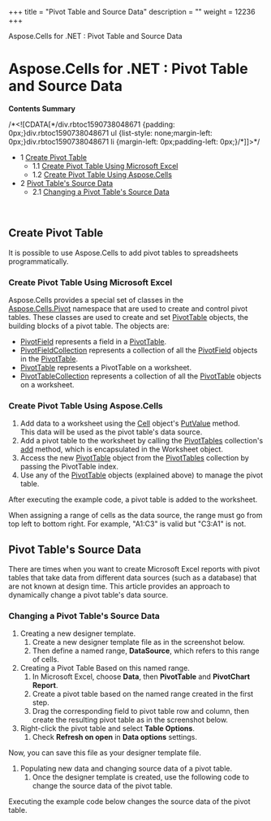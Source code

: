+++
title = "Pivot Table and Source Data" 
description = "" 
weight = 12236 
+++

Aspose.Cells for .NET : Pivot Table and Source Data  

# Aspose.Cells for .NET : Pivot Table and Source Data


**Contents Summary**

/\*<!\[CDATA\[\*/div.rbtoc1590738048671 {padding: 0px;}div.rbtoc1590738048671 ul {list-style: none;margin-left: 0px;}div.rbtoc1590738048671 li {margin-left: 0px;padding-left: 0px;}/\*\]\]>\*/

*   1 [Create Pivot Table](#PivotTableandSourceData-CreatePivotTable)
    *   1.1 [Create Pivot Table Using Microsoft Excel](#PivotTableandSourceData-CreatePivotTableUsingMicrosoftExcel)
    *   1.2 [Create Pivot Table Using Aspose.Cells](#PivotTableandSourceData-CreatePivotTableUsingAspose.Cells)
*   2 [Pivot Table's Source Data](#PivotTableandSourceData-PivotTable'sSourceData)
    *   2.1 [Changing a Pivot Table's Source Data](#PivotTableandSourceData-ChangingaPivotTable'sSourceData)

 

## Create Pivot Table

It is possible to use Aspose.Cells to add pivot tables to spreadsheets programmatically.

### Create Pivot Table Using Microsoft Excel

Aspose.Cells provides a special set of classes in the [Aspose.Cells.Pivot](https://apireference.aspose.com/net/cells/aspose.cells.pivot/) namespace that are used to create and control pivot tables. These classes are used to create and set [PivotTable](https://apireference.aspose.com/net/cells/aspose.cells.pivot/pivottable) objects, the building blocks of a pivot table. The objects are:

*   [PivotField](https://apireference.aspose.com/net/cells/aspose.cells.pivot/pivotfield) represents a field in a [PivotTable](https://apireference.aspose.com/net/cells/aspose.cells.pivot/pivottable).
*   [PivotFieldCollection](https://apireference.aspose.com/net/cells/aspose.cells.pivot/pivotfieldcollection) represents a collection of all the [PivotField](https://apireference.aspose.com/net/cells/aspose.cells.pivot/pivotfield) objects in the [PivotTable](https://apireference.aspose.com/net/cells/aspose.cells.pivot/pivottable).
*   [PivotTable](https://apireference.aspose.com/net/cells/aspose.cells.pivot/pivottable) represents a PivotTable on a worksheet.
*   [PivotTableCollection](https://apireference.aspose.com/net/cells/aspose.cells.pivot/pivottablecollection) represents a collection of all the [PivotTable](https://apireference.aspose.com/net/cells/aspose.cells.pivot/pivottable) objects on a worksheet.

### Create Pivot Table Using Aspose.Cells

1.  Add data to a worksheet using the [Cell](https://apireference.aspose.com/net/cells/aspose.cells/cell) object's [PutValue](https://apireference.aspose.com/net/cells/aspose.cells/cell/methods/putvalue/index) method.  
    This data will be used as the pivot table's data source.
2.  Add a pivot table to the worksheet by calling the [PivotTables](https://apireference.aspose.com/net/cells/aspose.cells.pivot/pivottablecollection) collection's [add](https://apireference.aspose.com/net/cells/aspose.cells.pivot/pivottablecollection/methods/add/index) method, which is encapsulated in the Worksheet object.
3.  Access the new [PivotTable](https://apireference.aspose.com/net/cells/aspose.cells.pivot/pivottable) object from the [PivotTables](https://apireference.aspose.com/net/cells/aspose.cells.pivot/pivottablecollection) collection by passing the PivotTable index.
4.  Use any of the [PivotTable](https://apireference.aspose.com/net/cells/aspose.cells.pivot/pivottable) objects (explained above) to manage the pivot table.

After executing the example code, a pivot table is added to the worksheet.

When assigning a range of cells as the data source, the range must go from top left to bottom right. For example, "A1:C3" is valid but "C3:A1" is not.

## Pivot Table's Source Data

There are times when you want to create Microsoft Excel reports with pivot tables that take data from different data sources (such as a database) that are not known at design time. This article provides an approach to dynamically change a pivot table's data source.

### Changing a Pivot Table's Source Data

1.  Creating a new designer template.
    1.  Create a new designer template file as in the screenshot below.
    2.  Then define a named range, **DataSource**, which refers to this range of cells.
2.  Creating a Pivot Table Based on this named range.
    1.  In Microsoft Excel, choose **Data**, then **PivotTable** and **PivotChart Report**.
    2.  Create a pivot table based on the named range created in the first step.
    3.  Drag the corresponding field to pivot table row and column, then create the resulting pivot table as in the screenshot below.
3.  Right-click the pivot table and select **Table Options**.
    1.  Check **Refresh on open** in **Data options** settings.

Now, you can save this file as your designer template file.

1.  Populating new data and changing source data of a pivot table.
    1.  Once the designer template is created, use the following code to change the source data of the pivot table.

Executing the example code below changes the source data of the pivot table.

